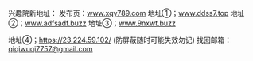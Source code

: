 
兴趣院新地址：
发布页：www.xqy789.com
地址①；www.ddss7.top
地址②；www.adfsadf.buzz
地址③；www.9nxwt.buzz

地址④；https://23.224.59.102/ (防屏蔽随时可能失效勿记)
找回邮箱：qiqiwuqi7757@gmail.com

